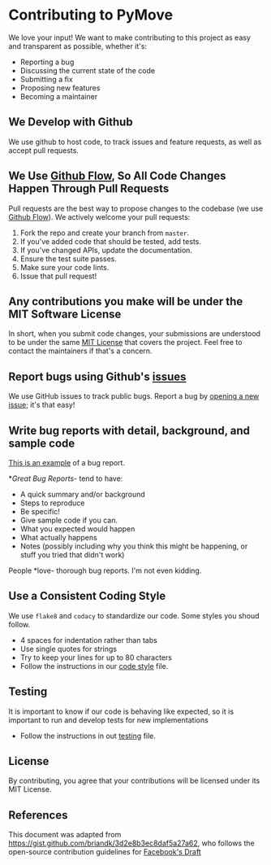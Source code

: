 # Contributing to PyMove
We love your input! We want to make contributing to this project as easy and transparent as possible, whether it's:

-   Reporting a bug
-   Discussing the current state of the code
-   Submitting a fix
-   Proposing new features
-   Becoming a maintainer

## We Develop with Github
We use github to host code, to track issues and feature requests, as well as accept pull requests.

## We Use [Github Flow](https://guides.github.com/introduction/flow/index.html), So All Code Changes Happen Through Pull Requests
Pull requests are the best way to propose changes to the codebase (we use [Github Flow](https://guides.github.com/introduction/flow/index.html)). We actively welcome your pull requests:

1.  Fork the repo and create your branch from `master`.
2.  If you've added code that should be tested, add tests.
3.  If you've changed APIs, update the documentation.
4.  Ensure the test suite passes.
5.  Make sure your code lints.
6.  Issue that pull request!

## Any contributions you make will be under the MIT Software License
In short, when you submit code changes, your submissions are understood to be under the same [MIT License](http://choosealicense.com/licenses/mit/) that covers the project. Feel free to contact the maintainers if that's a concern.

## Report bugs using Github's [issues](https://github.com/InsightLab/PyMove/issues)
We use GitHub issues to track public bugs. Report a bug by [opening a new issue](https://github.com/InsightLab/PyMove/issues/new); it's that easy!

## Write bug reports with detail, background, and sample code
[This is an example](http://stackoverflow.com/q/12488905/180626) of a bug report.

**Great Bug Reports*-   tend to have:

-   A quick summary and/or background
-   Steps to reproduce
  -   Be specific!
  -   Give sample code if you can.
-   What you expected would happen
-   What actually happens
-   Notes (possibly including why you think this might be happening, or stuff you tried that didn't work)

People *love-   thorough bug reports. I'm not even kidding.

## Use a Consistent Coding Style
We use `flake8` and `codacy` to standardize our code. Some styles you shoud follow.
-   4 spaces for indentation rather than tabs
-   Use single quotes for strings
-   Try to keep your lines for up to 80 characters
-   Follow the instructions in our [code style](.code-style.md) file.

## Testing
It is important to know if our code is behaving like expected, so it is important to run and develop tests for new implementations
-   Follow the instructions in out [testing](.testing.md) file.

## License
By contributing, you agree that your contributions will be licensed under its MIT License.

## References
This document was adapted from <https://gist.github.com/briandk/3d2e8b3ec8daf5a27a62>, who follows the open-source contribution guidelines for [Facebook's Draft](https://github.com/facebook/draft-js/blob/a9316a723f9e918afde44dea68b5f9f39b7d9b00/CONTRIBUTING.md)
